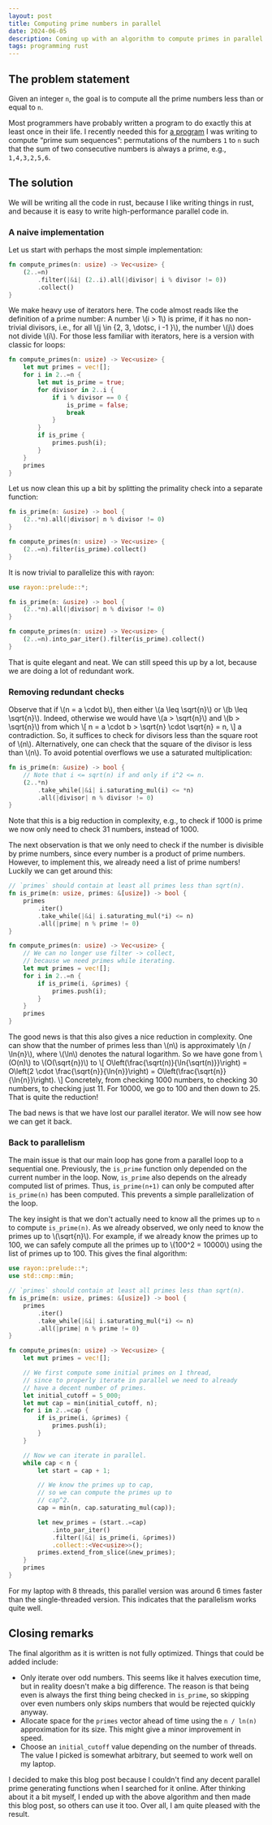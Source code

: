 ```yaml
---
layout: post
title: Computing prime numbers in parallel
date: 2024-06-05
description: Coming up with an algorithm to compute primes in parallel
tags: programming rust
---
```


## The problem statement

Given an integer `n`, the goal is to compute all the prime numbers less than or equal to `n`.

Most programmers have probably written a program to do exactly this at least once in their life. I recently needed this for [a program](https://github.com/WannesMalfait/prime-sum-sequences) I was writing to compute “prime sum sequences”: permutations of the numbers `1` to `n` such that the sum of two consecutive numbers is always a prime, e.g., `1,4,3,2,5,6`.

## The solution

We will be writing all the code in rust, because I like writing things in rust, and because it is easy to write high-performance parallel code in.

### A naive implementation

Let us start with perhaps the most simple implementation:

```rust
fn compute_primes(n: usize) -> Vec<usize> {
    (2..=n)
        .filter(|&i| (2..i).all(|divisor| i % divisor != 0))
        .collect()
}
```

We make heavy use of iterators here. The code almost reads like the definition of a prime number: A number \\(i > 1\\) is prime, if it has no non-trivial divisors, i.e., for all \\(j \in \{2, 3, \dotsc, i -1 \}\\), the number \\(j\\) does not divide \\(i\\). For those less familiar with iterators, here is a version with classic for loops:

```rust
fn compute_primes(n: usize) -> Vec<usize> {
    let mut primes = vec![];
    for i in 2..=n {
        let mut is_prime = true;
        for divisor in 2..i {
            if i % divisor == 0 {
                is_prime = false;
                break
            }
        }
        if is_prime {
            primes.push(i);
        }
    }
    primes
}
```

Let us now clean this up a bit by splitting the primality check into a separate function:

```rust
fn is_prime(n: &usize) -> bool {
    (2..*n).all(|divisor| n % divisor != 0)
}

fn compute_primes(n: usize) -> Vec<usize> {
    (2..=n).filter(is_prime).collect()
}
```

It is now trivial to parallelize this with rayon:

```rust
use rayon::prelude::*;

fn is_prime(n: &usize) -> bool {
    (2..*n).all(|divisor| n % divisor != 0)
}

fn compute_primes(n: usize) -> Vec<usize> {
    (2..=n).into_par_iter().filter(is_prime).collect()
}
```

That is quite elegant and neat. We can still speed this up by a lot, because we are doing a lot of redundant work.

### Removing redundant checks

Observe that if \\(n = a \cdot b\\), then either \\(a \leq \sqrt{n}\\) or \\(b \leq \sqrt{n}\\). Indeed, otherwise we would have \\(a > \sqrt{n}\\) and \\(b > \sqrt{n}\\) from which
\\[
n = a \cdot b > \sqrt{n} \cdot \sqrt{n} = n,
\\]
a contradiction. So, it suffices to check for divisors less than the square root of \\(n\\). Alternatively, one can check that the square of the divisor is less than \\(n\\). To avoid potential overflows we use a saturated multiplication:

```rust
fn is_prime(n: &usize) -> bool {
    // Note that i <= sqrt(n) if and only if i^2 <= n.
    (2..*n)
        .take_while(|&i| i.saturating_mul(i) <= *n)
        .all(|divisor| n % divisor != 0)
}
```

Note that this is a big reduction in complexity, e.g., to check if 1000 is prime we now only need to check 31 numbers, instead of 1000.

The next observation is that we only need to check if the number is divisible by prime numbers, since every number is a product of prime numbers. However, to implement this, we already need a list of prime numbers! Luckily we can get around this:

```rust
// `primes` should contain at least all primes less than sqrt(n).
fn is_prime(n: usize, primes: &[usize]) -> bool {
    primes
        .iter()
        .take_while(|&i| i.saturating_mul(*i) <= n)
        .all(|prime| n % prime != 0)
}

fn compute_primes(n: usize) -> Vec<usize> {
    // We can no longer use filter -> collect,
    // because we need primes while iterating.
    let mut primes = vec![];
    for i in 2..=n {
        if is_prime(i, &primes) {
            primes.push(i);
        }
    }
    primes
}
```

The good news is that this also gives a nice reduction in complexity. One can show that the number of primes less than \\(n\\) is approximately \\(n / \ln{n}\\), where \\(\ln\\) denotes the natural logarithm. So we have gone from \\(O(n)\\) to \\(O(\sqrt{n})\\) to
\\[
O\left(\frac{\sqrt(n)}{\ln{\sqrt(n)}}\right) = O\left(2 \cdot \frac{\sqrt{n}}{\ln{n}}\right) = O\left(\frac{\sqrt{n}}{\ln{n}}\right).
\\]
Concretely, from checking 1000 numbers, to checking 30 numbers, to checking just 11. For 10000, we go to 100 and then down to 25. That is quite the reduction!

The bad news is that we have lost our parallel iterator. We will now see how we can get it back.

### Back to parallelism

The main issue is that our main loop has gone from a parallel loop to a sequential one. Previously, the `is_prime` function only depended on the current number in the loop. Now, `is_prime` also depends on the already computed list of primes. Thus, `is_prime(n+1)` can only be computed after `is_prime(n)` has been computed. This prevents a simple parallelization of the loop.

The key insight is that we don't actually need to know all the primes up to `n` to compute `is_prime(n)`. As we already observed, we only need to know the primes up to \\(\sqrt{n}\\). For example, if we already know the primes up to 100, we can safely compute all the primes up to \\(100^2 = 10000\\) using the list of primes up to 100. This gives the final algorithm:

```rust
use rayon::prelude::*;
use std::cmp::min;

// `primes` should contain at least all primes less than sqrt(n).
fn is_prime(n: usize, primes: &[usize]) -> bool {
    primes
        .iter()
        .take_while(|&i| i.saturating_mul(*i) <= n)
        .all(|prime| n % prime != 0)
}

fn compute_primes(n: usize) -> Vec<usize> {
    let mut primes = vec![];

    // We first compute some initial primes on 1 thread,
    // since to properly iterate in parallel we need to already
    // have a decent number of primes.
    let initial_cutoff = 5_000;
    let mut cap = min(initial_cutoff, n);
    for i in 2..=cap {
        if is_prime(i, &primes) {
            primes.push(i);
        }
    }

    // Now we can iterate in parallel.
    while cap < n {
        let start = cap + 1;

        // We know the primes up to cap,
        // so we can compute the primes up to
        // cap^2.
        cap = min(n, cap.saturating_mul(cap));

        let new_primes = (start..=cap)
            .into_par_iter()
            .filter(|&i| is_prime(i, &primes))
            .collect::<Vec<usize>>();
        primes.extend_from_slice(&new_primes);
    }
    primes
}
```

For my laptop with 8 threads, this parallel version was around 6 times faster than the single-threaded version. This indicates that the parallelism works quite well.

## Closing remarks

The final algorithm as it is written is not fully optimized. Things that could be added include:

- Only iterate over odd numbers. This seems like it halves execution time, but in reality doesn't make a big difference. The reason is that being even is always the first thing being checked in `is_prime`, so skipping over even numbers only skips numbers that would be rejected quickly anyway.
- Allocate space for the `primes` vector ahead of time using the `n / ln(n)` approximation for its size. This might give a minor improvement in speed.
- Choose an `initial_cutoff` value depending on the number of threads. The value I picked is somewhat arbitrary, but seemed to work well on my laptop.

I decided to make this blog post because I couldn't find any decent parallel prime generating functions when I searched for it online. After thinking about it a bit myself, I ended up with the above algorithm and then made this blog post, so others can use it too. Over all, I am quite pleased with the result.
